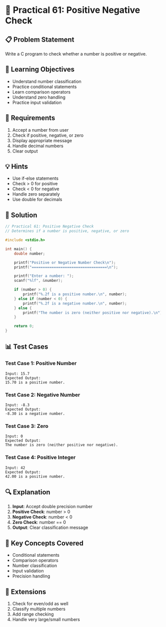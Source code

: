 # 🎯 Practical 61: Positive Negative Check

## 📋 Problem Statement

Write a C program to check whether a number is positive or negative.

## 🎯 Learning Objectives

- Understand number classification
- Practice conditional statements
- Learn comparison operators
- Understand zero handling
- Practice input validation

## 📝 Requirements

1. Accept a number from user
2. Check if positive, negative, or zero
3. Display appropriate message
4. Handle decimal numbers
5. Clear output

## 💡 Hints

- Use if-else statements
- Check > 0 for positive
- Check < 0 for negative
- Handle zero separately
- Use double for decimals

## 🔧 Solution

```c
// Practical 61: Positive Negative Check
// Determines if a number is positive, negative, or zero

#include <stdio.h>

int main() {
    double number;

    printf("Positive or Negative Number Check\n");
    printf("==================================\n");

    printf("Enter a number: ");
    scanf("%lf", &number);

    if (number > 0) {
        printf("%.2f is a positive number.\n", number);
    } else if (number < 0) {
        printf("%.2f is a negative number.\n", number);
    } else {
        printf("The number is zero (neither positive nor negative).\n");
    }

    return 0;
}
```

## 📊 Test Cases

### Test Case 1: Positive Number
```
Input: 15.7
Expected Output:
15.70 is a positive number.
```

### Test Case 2: Negative Number
```
Input: -8.3
Expected Output:
-8.30 is a negative number.
```

### Test Case 3: Zero
```
Input: 0
Expected Output:
The number is zero (neither positive nor negative).
```

### Test Case 4: Positive Integer
```
Input: 42
Expected Output:
42.00 is a positive number.
```

## 🔍 Explanation

1. **Input**: Accept double precision number
2. **Positive Check**: number > 0
3. **Negative Check**: number < 0
4. **Zero Check**: number == 0
5. **Output**: Clear classification message

## 🎯 Key Concepts Covered

- Conditional statements
- Comparison operators
- Number classification
- Input validation
- Precision handling

## 🚀 Extensions

1. Check for even/odd as well
2. Classify multiple numbers
3. Add range checking
4. Handle very large/small numbers